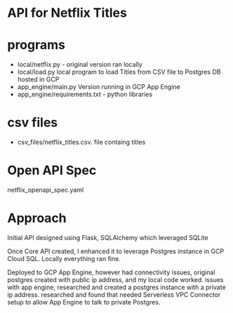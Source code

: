 # API for Netflix Titles

# programs
*  local/netflix.py - original version ran locally
*  local/load.py local program to load Titles from CSV file to Postgres DB hosted in GCP
*  app_engine/main.py Version running in GCP App Engine
*  app_engine/requirements.txt - python libraries

# csv files
* csv_files/netflix_titles.csv.  file containg titles

# Open API Spec
netflix_openapi_spec.yaml

# Approach

Initial API designed using Flask, SQLAlchemy which leveraged SQLite

Once Core API created, I enhanced it to leverage Postgres instance in GCP Cloud SQL.  Locally everything ran fine.

Deployed to GCP App Engine, however had connectivity issues,  original postgres created with public ip address, and my local code worked.
issues with app engine, researched and created a postgres instance with a private ip address.  researched and found that needed Serverless VPC Connector setup to allow App Engine to talk to private Postgres.



